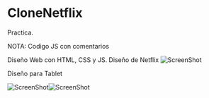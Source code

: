 # CloneNetflix
Practica.

NOTA: Codigo JS con comentarios

Diseño Web con HTML, CSS y JS. Diseño de Netflix
![ScreenShot](https://raw.github.com/Gamas-G/CloneNetflix/master/img/Screen.png)

Diseño para Tablet

![ScreenShot](https://raw.github.com/Gamas-G/CloneNetflix/master/img/Screen2.png)![ScreenShot](https://raw.github.com/Gamas-G/CloneNetflix/master/img/Screen3.png)
